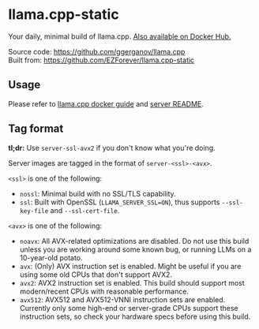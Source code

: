 # llama.cpp-static
Your daily, minimal build of llama.cpp. [Also available on Docker Hub.](https://hub.docker.com/r/ezforever/llama.cpp-static)

Source code: <https://github.com/ggerganov/llama.cpp>  
Built from: <https://github.com/EZForever/llama.cpp-static>

## Usage

Please refer to [llama.cpp docker guide](https://github.com/ggerganov/llama.cpp/blob/master/README.md#docker) and [server README](https://github.com/ggerganov/llama.cpp/tree/master/examples/server).

## Tag format

**tl;dr:** Use `server-ssl-avx2` if you don't know what you're doing.

Server images are tagged in the format of `server-<ssl>-<avx>`.

`<ssl>` is one of the following:

- `nossl`: Minimal build with no SSL/TLS capability. 
- `ssl`: Built with OpenSSL (`LLAMA_SERVER_SSL=ON`), thus supports `--ssl-key-file` and `--ssl-cert-file`.

`<avx>` is one of the following:

- `noavx`: All AVX-related optimizations are disabled. Do not use this build unless you are working around some known bug, or running LLMs on a 10-year-old potato.
- `avx`: (Only) AVX instruction set is enabled. Might be useful if you are using some old CPUs that don't support AVX2.
- `avx2`: AVX2 instruction set is enabled. This build should support most modern/recent CPUs with reasonable performance.
- `avx512`: AVX512 and AVX512-VNNI instruction sets are enabled. Currently only some high-end or server-grade CPUs support these instruction sets, so check your hardware specs before using this build.


